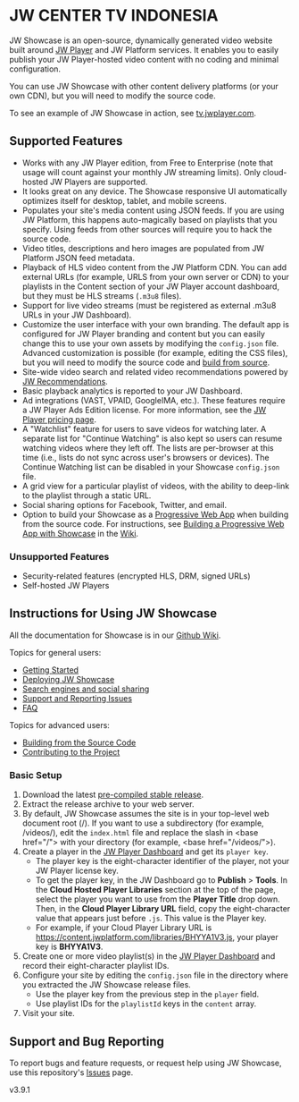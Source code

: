 # JW CENTER TV INDONESIA

JW Showcase is an open-source, dynamically generated video website built around [JW Player](http://www.jwplayer.com) and JW Platform services. It enables you to easily publish your JW Player-hosted video content with no coding and minimal configuration.

You can use JW Showcase with other content delivery platforms (or your own CDN), but you will need to modify the source code.

To see an example of JW Showcase in action, see [tv.jwplayer.com](http://tv.jwplayer.com/).

## Supported Features

- Works with any JW Player edition, from Free to Enterprise (note that usage will count against your monthly JW streaming limits). Only cloud-hosted JW Players are supported.
- It looks great on any device. The Showcase responsive UI automatically optimizes itself for desktop, tablet, and mobile screens.
- Populates your site's media content using JSON feeds. If you are using JW Platform, this happens auto-magically based on playlists that you specify. Using feeds from other sources will require you to hack the source code.
- Video titles, descriptions and hero images are populated from JW Platform JSON feed metadata.
- Playback of HLS video content from the JW Platform CDN. You can add external URLs (for example, URLS from your own server or CDN) to your playlists in the Content section of your JW Player account dashboard, but they must be HLS streams (`.m3u8` files).
- Support for live video streams (must be registered as external .m3u8 URLs in your JW Dashboard).
- Customize the user interface with your own branding. The default app is configured for JW Player branding and content but you can easily change this to use your own assets by modifying the `config.json` file. Advanced customization is possible (for example, editing the CSS files), but you will need to modify the source code and [build from source](https://github.com/jwplayer/jw-showcase/wiki/Building-from-the-Source-Code).
- Site-wide video search and related video recommendations powered by [JW Recommendations](https://support.jwplayer.com/customer/portal/articles/2191721-jw-recommendations).
- Basic playback analytics is reported to your JW Dashboard.
- Ad integrations (VAST, VPAID, GoogleIMA, etc.). These features require a JW Player Ads Edition license. For more information, see the [JW Player pricing page](https://www.jwplayer.com/pricing/).
- A "Watchlist" feature for users to save videos for watching later. A separate list for "Continue Watching" is also kept so users can resume watching videos where they left off. The lists are per-browser at this time (i.e., lists do not sync across user's browsers or devices). The Continue Watching list can be disabled in your Showcase `config.json` file.
- A grid view for a particular playlist of videos, with the ability to deep-link to the playlist through a static URL.
- Social sharing options for Facebook, Twitter, and email.
- Option to build your Showcase as a [Progressive Web App](https://developers.google.com/web/progressive-web-apps/) when building from the source code. For instructions, see [Building a Progressive Web App with Showcase](https://github.com/jwplayer/jw-showcase/wiki/Building-a-Progressive-Web-App-with-Showcase) in the [Wiki](https://github.com/jwplayer/jw-showcase/wiki).

### Unsupported Features

- Security-related features (encrypted HLS, DRM, signed URLs)
- Self-hosted JW Players

## Instructions for Using JW Showcase

All the documentation for Showcase is in our [Github Wiki](https://github.com/jwplayer/jw-showcase/wiki).

Topics for general users:

* [Getting Started](https://github.com/jwplayer/jw-showcase/wiki/Getting-Started)
* [Deploying JW Showcase](https://github.com/jwplayer/jw-showcase/wiki/Deploying-jw-showcase)
* [Search engines and social sharing](https://github.com/jwplayer/jw-showcase/wiki/Search-engines-and-social-sharing)
* [Support and Reporting Issues](https://github.com/jwplayer/jw-showcase/wiki/Support-and-Reporting-Issues)
* [FAQ](https://github.com/jwplayer/jw-showcase/wiki/FAQ)

Topics for advanced users:

* [Building from the Source Code](https://github.com/jwplayer/jw-showcase/wiki/Building-from-the-Source-Code)
* [Contributing to the Project](https://github.com/jwplayer/jw-showcase/wiki/Contributing-to-the-Project)

### Basic Setup

1. Download the latest [pre-compiled stable release](https://github.com/jwplayer/jw-showcase/releases).
2. Extract the release archive to your web server.
3. By default, JW Showcase assumes the site is in your top-level web document root (/). If you want to use a subdirectory (for example, /videos/), edit the `index.html` file and replace the slash in &lt;base href="/"&gt; with your directory (for example, &lt;base href="/videos/"&gt;).
3. Create a player in the [JW Player Dashboard](https://dashboard.jwplayer.com/#/players) and get its `player key`.
    - The player key is the eight-character identifier of the player, not your JW Player license key.
    - To get the player key, in the JW Dashboard go to **Publish** &gt; **Tools**. In the **Cloud Hosted Player Libraries** section at the top of the page, select the player you want to use from the **Player Title** drop down. Then, in the **Cloud Player Library URL** field, copy the eight-character value that appears just before `.js`. This value is the Player key.
    - For example, if your Cloud Player Library URL is https://content.jwplatform.com/libraries/BHYYA1V3.js, your player key is **BHYYA1V3**.
4. Create one or more video playlist(s) in the [JW Player Dashboard](https://dashboard.jwplayer.com/#/content/playlists) and record their eight-character playlist IDs.
5. Configure your site by editing the `config.json` file in the directory where you extracted the JW Showcase release files.
    - Use the player key from the previous step in the `player` field.
    - Use playlist IDs for the `playlistId` keys in the `content` array.
6. Visit your site.

## Support and Bug Reporting

To report bugs and feature requests, or request help using JW Showcase, use this repository's [Issues](https://github.com/jwplayer/jw-showcase/issues) page.

v3.9.1
